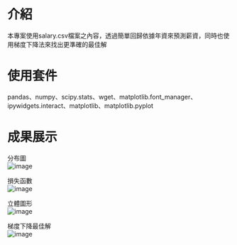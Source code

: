 # 介紹
本專案使用salary.csv檔案之內容，透過簡單回歸依據年資來預測薪資，同時也使用梯度下降法來找出更準確的最佳解

# 使用套件
pandas、numpy、scipy.stats、wget、matplotlib.font_manager、ipywidgets.interact、matplotlib、matplotlib.pyplot

# 成果展示
分布圖  
![image](https://github.com/cj20200112/Simple-linear-regression/assets/166897672/0d41cac8-9e23-4573-9c6c-a151fcb59b63)  

損失函數  
![image](https://github.com/cj20200112/Simple-linear-regression/assets/166897672/521e786c-59ee-4f5f-b9c9-dc9135c48420)  

立體圖形  
![image](https://github.com/cj20200112/Simple-linear-regression/assets/166897672/1306d311-834b-41ad-bdf8-2a68508eb5da)

梯度下降最佳解  
![image](https://github.com/cj20200112/Simple-linear-regression/assets/166897672/b0c64951-d85d-472b-a3f2-8dbcef412c63)




